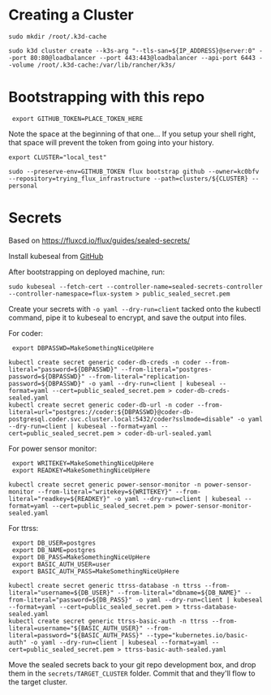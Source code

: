 # Creating a Cluster

```
sudo mkdir /root/.k3d-cache

sudo k3d cluster create --k3s-arg "--tls-san=${IP_ADDRESS}@server:0" --port 80:80@loadbalancer --port 443:443@loadbalancer --api-port 6443 --volume /root/.k3d-cache:/var/lib/rancher/k3s/
```

# Bootstrapping with this repo

` export GITHUB_TOKEN=PLACE_TOKEN_HERE`

Note the space at the beginning of that one...  If you setup your shell right, that space will prevent the token from going into your history.

```
export CLUSTER="local_test"

sudo --preserve-env=GITHUB_TOKEN flux bootstrap github --owner=kc0bfv --repository=trying_flux_infrastructure --path=clusters/${CLUSTER} --personal
```

# Secrets

Based on https://fluxcd.io/flux/guides/sealed-secrets/

Install kubeseal from [GitHub](https://github.com/bitnami-labs/sealed-secrets/releases)

After bootstrapping on deployed machine, run:

```
sudo kubeseal --fetch-cert --controller-name=sealed-secrets-controller --controller-namespace=flux-system > public_sealed_secret.pem
```

Create your secrets with `-o yaml --dry-run=client` tacked onto the kubectl command, pipe it to kubeseal to encrypt, and save the output into files.

For coder:

```
 export DBPASSWD=MakeSomethingNiceUpHere

kubectl create secret generic coder-db-creds -n coder --from-literal="password=${DBPASSWD}" --from-literal="postgres-password=${DBPASSWD}" --from-literal="replication-password=${DBPASSWD}" -o yaml --dry-run=client | kubeseal --format=yaml --cert=public_sealed_secret.pem > coder-db-creds-sealed.yaml
kubectl create secret generic coder-db-url -n coder --from-literal=url="postgres://coder:${DBPASSWD}@coder-db-postgresql.coder.svc.cluster.local:5432/coder?sslmode=disable" -o yaml --dry-run=client | kubeseal --format=yaml --cert=public_sealed_secret.pem > coder-db-url-sealed.yaml
```

For power sensor monitor:

```
 export WRITEKEY=MakeSomethingNiceUpHere
 export READKEY=MakeSomethingNiceUpHere

kubectl create secret generic power-sensor-monitor -n power-sensor-monitor --from-literal="writekey=${WRITEKEY}" --from-literal="readkey=${READKEY}" -o yaml --dry-run=client | kubeseal --format=yaml --cert=public_sealed_secret.pem > power-sensor-monitor-sealed.yaml
```

For ttrss:

```
 export DB_USER=postgres
 export DB_NAME=postgres
 export DB_PASS=MakeSomethingNiceUpHere
 export BASIC_AUTH_USER=user
 export BASIC_AUTH_PASS=MakeSomethingNiceUpHere

kubectl create secret generic ttrss-database -n ttrss --from-literal="username=${DB_USER}" --from-literal="dbname=${DB_NAME}" --from-literal="password=${DB_PASS}" -o yaml --dry-run=client | kubeseal --format=yaml --cert=public_sealed_secret.pem > ttrss-database-sealed.yaml
kubectl create secret generic ttrss-basic-auth -n ttrss --from-literal=username="${BASIC_AUTH_USER}" --from-literal=password="${BASIC_AUTH_PASS}" --type="kubernetes.io/basic-auth" -o yaml --dry-run=client | kubeseal --format=yaml --cert=public_sealed_secret.pem > ttrss-basic-auth-sealed.yaml
```

Move the sealed secrets back to your git repo development box, and drop them in the `secrets/TARGET_CLUSTER` folder.  Commit that and they'll flow to the target cluster.
